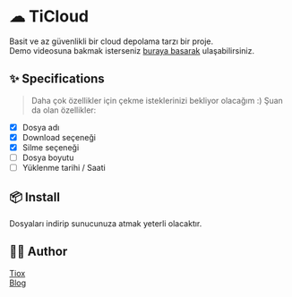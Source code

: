 # ☁ TiCloud
Basit ve az güvenlikli bir cloud depolama tarzı bir proje.<br>
Demo videosuna bakmak isterseniz [buraya basarak](https://t.me/TioxsBlog/388) ulaşabilirsiniz.

## ✨ Specifications
> Daha çok özellikler için çekme isteklerinizi bekliyor olacağım :)
Şuan da olan özellikler:

- [X] Dosya adı
- [X] Download seçeneği
- [X] Silme seçeneği
- [ ] Dosya boyutu
- [ ] Yüklenme tarihi / Saati

## 📦 Install
Dosyaları indirip sunucunuza atmak yeterli olacaktır.<br>

## 👨‍💻 Author
[Tiox](https://t.me/tioxxs)<br>
[Blog](https://t.me/tioxsblog)
